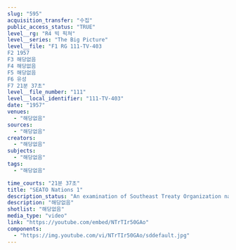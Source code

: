 ```yaml
---
slug: "595"
acquisition_transfer: "수집"
public_access_status: "TRUE"
level__rg: "R4 빅 픽쳐"
level__series: "The Big Picture"
level__file: "F1 RG 111-TV-403
F2 1957
F3 해당없음
F4 해당없음
F5 해당없음
F6 유성
F7 21분 37초"
level__file_number: "111"
level__local_identifier: "111-TV-403"
date: "1957"
venues: 
  - "해당없음"
sources: 
  - "해당없음"
creators: 
  - "해당없음"
subjects: 
  - "해당없음"
tags: 
  - "해당없음"

time_courts: "21분 37초"
title: "SEATO Nations 1"
description_status: "An examination of Southeast Treaty Organization nations covering Australia, New Zealand, Pakistan, Thailand and the Philippines."
description: "해당없음"
shotlist: "해당없음"
media_type: "video"
link: "https://youtube.com/embed/NTrTIr50GAo"
components: 
  - "https://img.youtube.com/vi/NTrTIr50GAo/sddefault.jpg"
---
```

